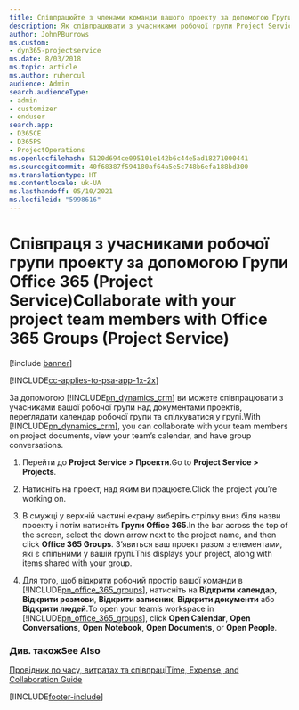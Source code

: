 ```yaml
---
title: Співпрацюйте з членами команди вашого проекту за допомогою Групи Office 365
description: Як співпрацювати з учасниками робочої групи Project Service за допомогою Груп Office 365
author: JohnPBurrows
ms.custom:
- dyn365-projectservice
ms.date: 8/03/2018
ms.topic: article
ms.author: ruhercul
audience: Admin
search.audienceType:
- admin
- customizer
- enduser
search.app:
- D365CE
- D365PS
- ProjectOperations
ms.openlocfilehash: 5120d694ce095101e142b6c44e5ad18271000441
ms.sourcegitcommit: 40f68387f594180af64a5e5c748b6efa188bd300
ms.translationtype: HT
ms.contentlocale: uk-UA
ms.lasthandoff: 05/10/2021
ms.locfileid: "5998616"
---
```

# <a name="collaborate-with-your-project-team-members-with-office-365-groups-project-service"></a><span data-ttu-id="411f9-103">Співпраця з учасниками робочої групи проекту за допомогою Групи Office 365 (Project Service)</span><span class="sxs-lookup"><span data-stu-id="411f9-103">Collaborate with your project team members with Office 365 Groups (Project Service)</span></span>

[!include [banner](../includes/psa-now-project-operations.md)]

[!INCLUDE[cc-applies-to-psa-app-1x-2x](../includes/cc-applies-to-psa-app-1x-2x.md)]

<span data-ttu-id="411f9-104">За допомогою [!INCLUDE[pn_dynamics_crm](../includes/pn-dynamics-crm.md)] ви можете співпрацювати з учасниками вашої робочої групи над документами проектів, переглядати календар робочої групи та спілкуватися у групі.</span><span class="sxs-lookup"><span data-stu-id="411f9-104">With [!INCLUDE[pn_dynamics_crm](../includes/pn-dynamics-crm.md)], you can collaborate with your team members on project documents, view your team’s calendar, and have group conversations.</span></span>  
  
1. <span data-ttu-id="411f9-105">Перейти до **Project Service > Проекти**.</span><span class="sxs-lookup"><span data-stu-id="411f9-105">Go to **Project Service > Projects**.</span></span>  
  
2. <span data-ttu-id="411f9-106">Натисніть на проект, над яким ви працюєте.</span><span class="sxs-lookup"><span data-stu-id="411f9-106">Click the project you’re working on.</span></span>  
  
3. <span data-ttu-id="411f9-107">В смужці у верхній частині екрану виберіть стрілку вниз біля назви проекту і потім натисніть **Групи Office 365**.</span><span class="sxs-lookup"><span data-stu-id="411f9-107">In the bar across the top of the screen, select the down arrow next to the project name, and then click **Office 365 Groups**.</span></span> <span data-ttu-id="411f9-108">З’явиться ваш проект разом з елементами, які є спільними у вашій групі.</span><span class="sxs-lookup"><span data-stu-id="411f9-108">This displays your project, along with items shared with your group.</span></span>  
  
4. <span data-ttu-id="411f9-109">Для того, щоб відкрити робочий простір вашої команди в [!INCLUDE[pn_office_365_groups](../includes/pn-office-365-groups.md)], натисніть на **Відкрити календар**, **Відкрити розмови**, **Відкрити записник**, **Відкрити документи** або **Відкрити людей**.</span><span class="sxs-lookup"><span data-stu-id="411f9-109">To open your team’s workspace in [!INCLUDE[pn_office_365_groups](../includes/pn-office-365-groups.md)], click **Open Calendar**, **Open Conversations**, **Open Notebook**, **Open Documents**, or **Open People**.</span></span>  
  
### <a name="see-also"></a><span data-ttu-id="411f9-110">Див. також</span><span class="sxs-lookup"><span data-stu-id="411f9-110">See Also</span></span>  
 [<span data-ttu-id="411f9-111">Провідник по часу, витратах та співпраці</span><span class="sxs-lookup"><span data-stu-id="411f9-111">Time, Expense, and Collaboration Guide</span></span>](../psa/time-expense-collaboration-guide.md)


[!INCLUDE[footer-include](../includes/footer-banner.md)]